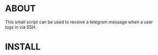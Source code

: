 # ABOUT
This small script can be used to receive a telegram message when a user logs in via SSH.

# INSTALL


